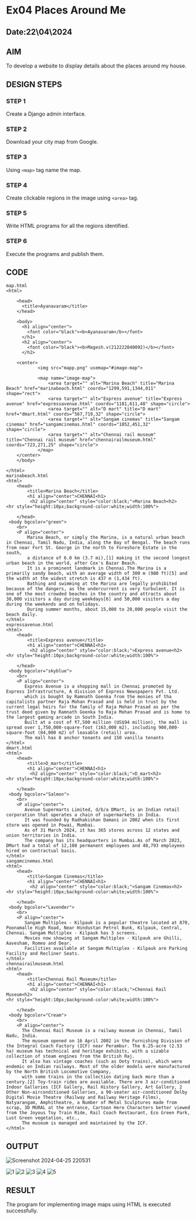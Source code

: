 # Ex04 Places Around Me
## Date:22\04\2024

## AIM
To develop a website to display details about the places around my house.

## DESIGN STEPS

### STEP 1
Create a Django admin interface.

### STEP 2
Download your city map from Google.

### STEP 3
Using ```<map>``` tag name the map.

### STEP 4
Create clickable regions in the image using ```<area>``` tag.

### STEP 5
Write HTML programs for all the regions identified.

### STEP 6
Execute the programs and publish them.

## CODE
```
map.html
<html>

    <head>
      <title>Ayanavaram</title>
    </head>
    
    <body>
      <h1 align="center">
        <font color="black"><b>Ayanavaram</b></font>
      </h1>
      <h2 align="center">
        <font color="black"><b>Magesh.v(212222040092)</b></font>
      </h2>
    
    <center>
            <img src="mapp.png" usemap="#image-map">

            <map name="image-map">
                <area target="" alt="Marina Beach" title="Marina Beach" href="marinabeach.html" coords="1299,591,1344,811" shape="rect">
                <area target="" alt="Express avenue" title="Express avenue" href="expressavenue.html" coords="1181,611,48" shape="circle">
                <area target="" alt="D mart" title="D mart" href="dmart.html" coords="567,719,32" shape="circle">
                <area target="" alt="Sangam cinemas" title="Sangam cinemas" href="sangamcinemas.html" coords="1052,451,32" shape="circle">
                <area target="" alt="Chennai rail museum" title="Chennai rail museum" href="chennairailmuseum.html" coords="723,271,25" shape="circle">
            </map>
    </center>
    </body>
    
</html>
marinabeach.html
<html>
    <head>
        <title>Marina Beach</title>
        <h1 align="center">CHENNAI<h1>
         <h2 align="center" style="color:black;">Marina Beach<h2>   
<hr style="height:10px;background-color:white;width:100%">

    </head>
 <body bgcolor="green"> 
    <br>   
    <P align="center"> 
        Marina Beach, or simply the Marina, is a natural urban beach in Chennai, Tamil Nadu, India, along the Bay of Bengal. The beach runs from near Fort St. George in the north to Foreshore Estate in the south, 
		a distance of 6.0 km (3.7 mi),[1] making it the second longest urban beach in the world, after Cox's Bazar Beach.
		It is a prominent landmark in Chennai.The Marina is a primarily sandy beach, with an average width of 300 m (980 ft)[5] and the width at the widest stretch is 437 m (1,434 ft).
		Bathing and swimming at the Marina are legally prohibited because of the dangers, as the undercurrent is very turbulent. It is one of the most crowded beaches in the country and attracts about 30,000 visitors a day during weekdays[6] and 50,000 visitors a day during the weekends and on holidays.
		During summer months, about 15,000 to 20,000 people visit the beach daily.
</html>
expressavenue.html
<html>
    <head>
        <title>Express avenue</title>
        <h1 align="center">CHENNAI<h1>
         <h2 align="center" style="color:black;">Express avenue<h2>   
<hr style="height:10px;background-color:white;width:100%">

    </head>
 <body bgcolor="skyblue"> 
    <br>   
    <P align="center"> 
       Express Avenue is a shopping mall in Chennai promoted by Express Infrastructure, A division of Express Newspapers Pvt. Ltd.
	   which is bought by Ramnath Goenka from the monies of tha capitalists partner Raja Mohan Prasad and is held in trust by the current legal heirs for the family of Raja Mohan Prasad as per the trust deed given by Ramnath Goenka to Raja Mohan Prasad and is home to the largest gaming arcade in South India. 
	   Built at a cost of ₹7,500 million (US$94 million), the mall is spread over 1,750,000-square-foot (163,000 m2), including 900,000-square-foot (84,000 m2) of leasable (retail) area.
	   The mall has 8 anchor tenants and 150 vanilla tenants
</html>
dmart.html
<html>
    <head>
        <title>D_mart</title>
        <h1 align="center">CHENNAI<h1>
         <h2 align="center" style="color:black;">D_mart<h2>   
<hr style="height:10px;background-color:white;width:100%">

    </head>
 <body bgcolor="Salmon"> 
    <br>   
    <P align="center"> 
       Avenue Supermarts Limited, d/b/a DMart, is an Indian retail corporation that operates a chain of supermarkets in India.
	   It was founded by Radhakishan Damani in 2002 when its first store was opened in Powai, Mumbai.
	   As of 31 March 2024, it has 365 stores across 12 states and union territories in India.
	   The company has its headquarters in Mumbai.As of March 2023, DMart had a total of 12,108 permanent employees and 48,793 employees hired on contractual basis.
</html>
sangamcinemas.html
<html>
    <head>
        <title>Sangam Cinemas</title>
        <h1 align="center">CHENNAI<h1>
         <h2 align="center" style="color:black;">Sangam Cinemas<h2>   
<hr style="height:10px;background-color:white;width:100%">

    </head>
 <body bgcolor="Lavender"> 
    <br>   
    <P align="center"> 
       Sangam Multiplex - Kilpauk is a popular theatre located at 870, Poonamalle High Road, Near Hindustan Petrol Bunk, Kilpauk, Central, Chennai. Sangam Multiplex - Kilpauk has 3 screens.
	   Movies now showing at Sangam Multiplex - Kilpauk are Ghilli, Aavesham, Romeo and Dear.
	   Facilities available at Sangam Multiplex - Kilpauk are Parking Facility and Recliner Seats.
</html>
chennairailmuseum.html
<html>
    <head>
        <title>Chennai Rail Museum</title>
        <h1 align="center">CHENNAI<h1>
         <h2 align="center" style="color:black;">Chennai Rail Museum<h2>   
<hr style="height:10px;background-color:white;width:100%">

    </head>
 <body bgcolor="Cream"> 
    <br>   
    <P align="center"> 
      The Chennai Rail Museum is a railway museum in Chennai, Tamil Nadu, India.
	  The museum opened on 16 April 2002 in the Furnishing Division of the Integral Coach Factory (ICF) near Perambur. The 6.25-acre (2.53 ha) museum has technical and heritage exhibits, with a sizable collection of steam engines from the British Raj. 
	  It also has vintage coaches (such as Ooty trains), which were endemic on Indian railways. Most of the older models were manufactured by the North British Locomotive Company,
	  with some trains in the collection dating back more than a century.[2] Toy-train rides are available. There are 3 air-conditioned Indoor Galleries (ICF Gallery, Rail History Gallery, Art Gallery, 2 Other Non-airconditioned Galleries, a 90-seater air-conditioned Dolby Digital Movie Theatre (Railway and Railway Heritage Films), Natyarangam, Amphitheatre, a Number of Metal Sculptures made from scrap, 3D MURAL at the entrance, Cartoon Hero Characters better viewed from the Joyous Toy Train Ride, Rail Coach Restaurant, Eco Green Park, Lust Green vegetation, etc.,
	  The museum is managed and maintained by the ICF.
</html>
```

## OUTPUT
![Screenshot 2024-04-25 220531](https://github.com/magesh534/NearMe/assets/135577936/7686647c-ed07-4998-b3a1-a8e95ca1cf18)

![1](https://github.com/magesh534/NearMe/assets/135577936/a27387d4-65e2-4a13-ab54-67a3d9d5557e)
![2](https://github.com/magesh534/NearMe/assets/135577936/ea6556c4-8135-429d-a9a5-661f844e0bd7)
![3](https://github.com/magesh534/NearMe/assets/135577936/a8e472c3-cd1d-4c64-b560-171da85687bf)
![4](https://github.com/magesh534/NearMe/assets/135577936/b8180271-a792-47de-bb65-117ca0906c6e)
![5](https://github.com/magesh534/NearMe/assets/135577936/e1dd00fd-1925-407c-89db-3b75289c5aba)

## RESULT
The program for implementing image maps using HTML is executed successfully.

